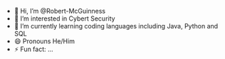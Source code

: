 - 👋 Hi, I’m @Robert-McGuinness
- 👀 I’m interested in Cybert Security
- 🌱 I’m currently learning coding languages including Java, Python and SQL
- 😄 Pronouns He/Him
- ⚡ Fun fact: ...

<!---
Robert-McGuinness/Robert-McGuinness is a ✨ special ✨ repository because its `README.md` (this file) appears on your GitHub profile.
You can click the Preview link to take a look at your changes.
--->
